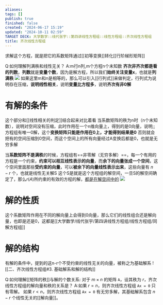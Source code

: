 ```yaml
---
aliases: 
tags: []
publish: true
finished: false
created: "2024-06-17 15:19"
updated: "2024-10-11 02:59"
TARGET DECK: 大学数学::线代张宇::第四讲线性方程组::线性方程组::齐次线性方程组
title: 齐次线性方程组
---
```

求解这个方程，就是把它的系数矩阵通过[[初等变换]]转化[[行阶梯形矩阵]]

Q:如何理解列满秩和线性无关？
A:m行n列,m个方程n个未知数
**齐次非齐次都是看的列数**，**列数**就是**变量个数**，因为是解方程，所以我们**始终关注变量x**，也就是**列满秩**
![](https://img.hwenyi.tech/202406181146264.webp)
如果这里m和n是相等的，那么可以引入[[行列式]]来做判定，行列式为说明存在压缩，**说明线性相关**，说明**变量比方程多**，说明**齐次有非0解**

# 有解的条件
这个部分和[[线性相关的判定]]结合起来对比着看
当系数矩阵的秩为n时（n个未知数），说明对空间没有压缩，此时作用在一个n维向量上，得到的是0向量，说明;;方程组有唯一0解，这个**变换矩阵只能是作用在0上，才能得到结果是0**
否则就会把有的空间压缩到0空间，而这个空间上的所有向量经过A变换后都是0，也就是无穷多解

当**系数矩阵不是满秩**的时候，方程组有==非零解（无穷多解）==，每一个有用的方程是一个约束，**约束可以相互线性表示的向量**，而**余下的向量张成一个空间**，这个空间里面那些**受约束的向量**，可以**被余下的向量线性表示出来**，这些向量有 $n-r$ 个，也就是线性无关解S
这个S是就是这个方程组的解空间，一旦S的解空间确定了，那么$r(A)$所约束的有效的方程的解，[都是在解空间中的](https://youtu.be/L7G2OQe4cqo?list=PLH_SiDrNHIUTqSSyR3pRlXc-y_uUhblAA&t=538)
![](https://img.hwenyi.tech/202410111243965.webp)

# 解的性质
这个系数矩阵作用在不同的解向量上会得到0向量，那么它们的线性组合还是解向量，也即是还是0，这都是[[大学数学/线代张宇/第四讲线性方程组/线性方程组/同解方程组]]

# 解的结构
有解的条件中，提到的这n-r个不受约束的线性无关的向量，被称之为基础解系 
![[二、齐次线性方程组#3. 基础解系和解的结构]]

Q:如何理解[[矩阵的秩]]与解的个数关系: 对于 $m \times n$ 的矩阵 `A`，设其秩为 $r$，齐次线性方程组的解向量和秩的关系是？
A:如果 $r = n$，则齐次线性方程组 `Ax = 0` 只有零解。
如果 $r < n$，则齐次线性方程组 `Ax = 0` 有无穷多解，其基础解系包含 $n - r$ 个线性无关的[[解向量]]。

